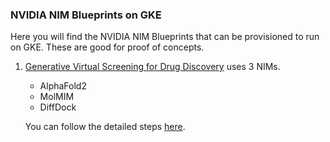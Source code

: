 ### NVIDIA NIM Blueprints on GKE

Here you will find the NVIDIA NIM Blueprints that can be provisioned to run on GKE. These are good for proof of concepts.

1. [Generative Virtual Screening for Drug Discovery](https://build.nvidia.com/nvidia/generative-virtual-screening-for-drug-discovery) uses 3 NIMs.
   - AlphaFold2
   - MolMIM
   - DiffDock

   You can follow the detailed steps [here](./drugdiscovery/README.md).
